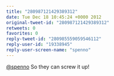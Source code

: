 ```yaml
---
title: "280987121429389312"
date: Tue Dec 18 10:45:24 +0000 2012
original-tweet-id: "280987121429389312"
retweets: 0
favorites: 0
reply-tweet-id: "280985559059546112"
reply-user-id: "19338945"
reply-user-screen-name: "spenno"
---
```

<a href="https://twitter.com/spenno">@spenno</a> So they can screw it up!
